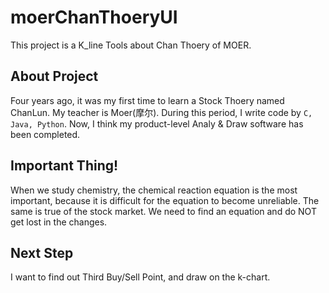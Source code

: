 # moerChanThoeryUI
This project is a K_line Tools about Chan Thoery of MOER. 

## About Project
 Four years ago, it was my first time to learn a Stock Thoery named ChanLun. My teacher is Moer(摩尔).
 During this period, I write code by `C, Java, Python`. Now, I think my product-level Analy & Draw software has been completed.
## Important Thing!
 When we study chemistry, the chemical reaction equation is the most important, because it is difficult for the equation to become unreliable. 
 The same is true of the stock market. We need to find an equation and do NOT get lost in the changes.
 
## Next Step
 I want to find out Third Buy/Sell Point, and draw on the k-chart.